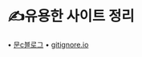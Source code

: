 # ✍유용한 사이트 정리

• [문c블로그](http://jake.dothome.co.kr/)
• [gitignore.io](https://www.toptal.com/developers/gitignore])
